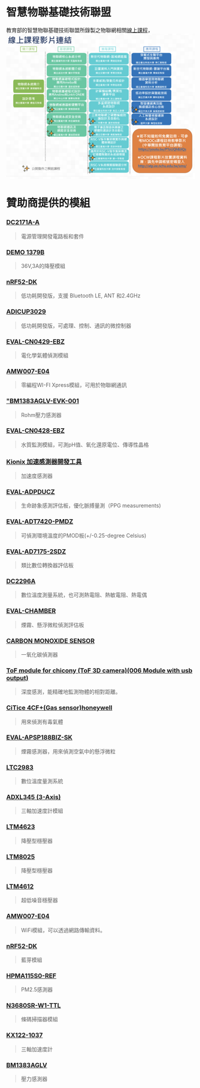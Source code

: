 # 智慧物聯基礎技術聯盟

教育部的智慧物聯基礎技術聯盟所錄製之物聯網相關[線上課程](http://ec2-18-188-66-21.us-east-2.compute.amazonaws.com/course_map)，
![智慧物聯基礎技術聯盟提供之線上課程](/img/Iot/iot.png)

# 贊助商提供的模組

### [DC2171A-A ](https://www.arrow.com/zh-cn/products/dc2171a-a/analog-devices)
> 電源管理開發電路板和套件
### [DEMO 1379B](http://static6.arrow.com/aropdfconversion/6317c62d7b9ab8e4bd0386da6eaae98bb10169f/dc1379ba.pdf)
> 36V,3A的降壓模組
### [nRF52-DK](https://www.arrow.com/zh-cn/products/nrf52-dk/nordic-semiconductor)
> 低功耗開發版，支援 Bluetooth LE, ANT 和2.4GHz 
### [ADICUP3029](https://www.arrow.com/zh-cn/products/eval-adicup3029/analog-devices)
> 低功耗開發版，可處理、控制、通訊的微控制器
### [EVAL-CN0429-EBZ](https://www.arrow.com/zh-cn/products/eval-cn0429-ebz/analog-devices)
> 電化學氣體偵測模組
### [AMW007-E04](https://www.arrow.com/zh-cn/products/amw007-e04/silicon-labs)
> 零編程WI-FI Xpress模組，可用於物聯網通訊
### ["BM1383AGLV-EVK-001](https://www.arrow.com/en/datasheets/9046959849/rohm-semiconductor/bm1383aglv-evk-001)
> Rohm壓力感測器
### [EVAL-CN0428-EBZ](https://www.arrow.com/zh-cn/products/eval-cn0428-ebz/analog-devices)
> 水質監測模組，可測pH值、氧化還原電位、傳導性晶格
### [Kionix 加速感測器開發工具](https://www.mouser.tw/Kionix/Embedded-Solutions/Engineering-Tools/Sensor-Development-Tools/Acceleration-Sensor-Development-Tools/Datasheets/_/N-8mwys?P=1yztoe9)
> 加速度感測器
### [EVAL-ADPDUCZ ](https://www.analog.com/media/en/technical-documentation/user-guides/eval-adpd188ggz-ug-1256.pdf)
> 生命跡象感測評估板，優化脈搏量測（PPG measurements)
### [EVAL-ADT7420-PMDZ](https://www.arrow.com/en/products/eval-adt7420-pmdz/analog-devices)
> 可偵測環境溫度的PMOD板(+/-0.25-degree Celsius)
### [EVAL-AD7175-2SDZ](https://www.analog.com/media/en/technical-documentation/user-guides/eval-ad7175-2sdz_ug-741.pdf)
> 類比數位轉換器評估板
### [DC2296A](https://www.analog.com/media/en/dsp-documentation/evaluation-kit-manuals/dc2296fa.pdf)
> 數位溫度測量系統，也可測熱電阻、熱敏電阻、熱電偶
### [EVAL-CHAMBER](https://www.mouser.tw/datasheet/2/609/EVAL_ADPD188BIZ_S2_UG_1683-1716296.pdf)
> 煙霧、懸浮微粒偵測評估板
### [CARBON MONOXIDE SENSOR](https://static6.arrow.com/aropdfconversion/660d63f9f5dc4cfdbf5d0bfc7425c39a1cf05462/pgurl_9403.pdf)
> 一氧化碳偵測器
### [ToF module for chicony (ToF 3D camera)(006 Module with usb output)](https://www.icatchtek.com/Upload/201906211700437351691.pdf)
> 深度感測，能精確地監測物體的相對距離。
### [CiTice 4CF+(Gas sensor)honeywell](https://www.honeywellanalytics.com/~/media/honeywell-analytics/documents/english/11296_gas-book_v5_0413_lr_en.pdf?la=en-gb)
> 用來偵測有毒氣體
### [EVAL-APSP188BIZ-SK](https://webinar.elecfans.com/Public/Upload/Doc/20190115/5c3d3e17e3dfc.pdf)
> 煙霧感測器，用來偵測空氣中的懸浮微粒
### [LTC2983](https://www.analog.com/media/en/technical-documentation/data-sheets/2983fc.pdf)
> 數位溫度量測系統
### [ADXL345 (3-Axis)](https://www.analog.com/media/en/technical-documentation/data-sheets/ADXL345.pdf)
> 三軸加速度計模組
### [LTM4623](https://www.analog.com/media/en/technical-documentation/data-sheets/LTM4623.pdf)
> 降壓型穩壓器
### [LTM8025](https://www.analog.com/media/en/technical-documentation/data-sheets/LTM8025.pdf)
> 降壓型穩壓器
### [LTM4612](https://www.analog.com/media/en/technical-documentation/data-sheets/4612fc.pdf)
> 超低噪音穩壓器
### [AMW007-E04](https://www.mouser.tw/pdfdocs/Silabs-AMW007-04-UG.pdf)
> WiFi模組，可以透過網路傳輸資料。
### [nRF52-DK](https://infocenter.nordicsemi.com/pdf/nRF52_DK_User_Guide_v1.2.pdf)
> 藍芽模組
### [HPMA115S0-REF](https://sensing.honeywell.com/honeywell-sensing-particulate-hpm-series-datasheet-32322550.pdf)
> PM2.5感測器
### [N3680SR-W1-TTL](https://aidc.honeywell.com/CatalogDocuments/n3680-oem-2d-imager-data-sheet-en.pdf)
> 條碼掃描器模組
### [KX122-1037](https://www.mouser.tw/datasheet/2/348/KX122_1037_Specifications_Rev_6_0-1900578.pdf)
> 三軸加速度計
### [BM1383AGLV](https://www.mouser.tw/datasheet/2/348/bm1383aglv-e-1874398.pdf)
> 壓力感測器